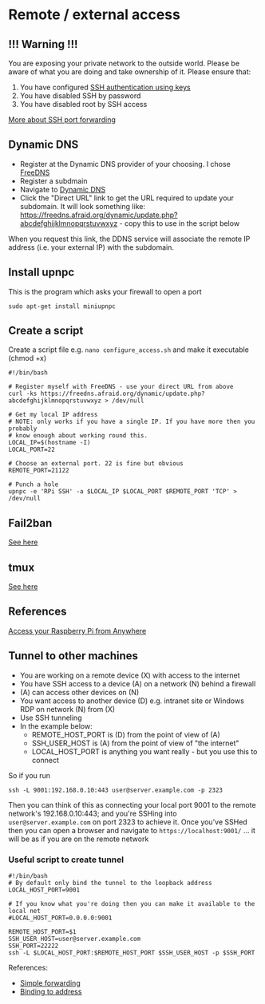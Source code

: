 # Remote / external access

## !!! Warning !!!
You are exposing your private network to the outside world. Please be aware of what you are doing
and take ownership of it. Please ensure that:

1. You have configured [SSH authentication using keys](../linux/ssh-keygen.ssh)
1. You have disabled SSH by password
1. You have disabled root by SSH access

[More about SSH port forwarding](http://blog.trackets.com/2014/05/17/ssh-tunnel-local-and-remote-port-forwarding-explained-with-examples.html)

## Dynamic DNS
* Register at the Dynamic DNS provider of your choosing. I chose [FreeDNS](https://freedns.afraid.org/)
* Register a subdmain
* Navigate to [Dynamic DNS](https://freedns.afraid.org/dynamic/)
* Click the "Direct URL" link to get the URL required to update your subdomain. It will look something like: https://freedns.afraid.org/dynamic/update.php?abcdefghijklmnopqrstuvwxyz - copy this to use in the script below

When you request this link, the DDNS service will associate the remote IP address (i.e. your external IP) with the subdomain.

## Install upnpc
This is the program which asks your firewall to open a port
```
sudo apt-get install miniupnpc
```

## Create a script
Create a script file e.g. `nano configure_access.sh` and make it executable (chmod +x)
```
#!/bin/bash

# Register myself with FreeDNS - use your direct URL from above
curl -ks https://freedns.afraid.org/dynamic/update.php?abcdefghijklmnopqrstuvwxyz > /dev/null

# Get my local IP address
# NOTE: only works if you have a single IP. If you have more then you probably
# know enough about working round this.
LOCAL_IP=$(hostname -I)
LOCAL_PORT=22

# Choose an external port. 22 is fine but obvious
REMOTE_PORT=21122

# Punch a hole
upnpc -e 'RPi SSH' -a $LOCAL_IP $LOCAL_PORT $REMOTE_PORT 'TCP' > /dev/null
```

## Fail2ban
[See here](../linux/fail2ban.md)

## tmux
[See here](../linux/tmux.md)

## References
[Access your Raspberry Pi from Anywhere](https://pavelfatin.com/access-your-raspberry-pi-from-anywhere/)

## Tunnel to other machines
* You are working on a remote device (X) with access to the internet
* You have SSH access to a device (A) on a network (N) behind a firewall
* (A) can access other devices on (N)
* You want access to another device (D) e.g. intranet site or Windows RDP on network (N) from (X)
* Use SSH tunneling
* In the example below:
    * REMOTE_HOST_PORT is (D) from the point of view of (A)
    * SSH_USER_HOST is (A) from the point of view of "the internet"
    * LOCAL_HOST_PORT is anything you want really - but you use this to connect

So if you run
```
ssh -L 9001:192.168.0.10:443 user@server.example.com -p 2323
```

Then you can think of this as connecting your local port 9001 to the remote network's 192.168.0.10:443; and you're SSHing into `user@server.example.com` on port 2323 to achieve it. Once you've SSHed then you can open a browser and navigate to `https://localhost:9001/` ... it will be as if you are on the remote network

### Useful script to create tunnel 
```
#!/bin/bash
# By default only bind the tunnel to the loopback address
LOCAL_HOST_PORT=9001

# If you know what you're doing then you can make it available to the local net
#LOCAL_HOST_PORT=0.0.0.0:9001

REMOTE_HOST_PORT=$1
SSH_USER_HOST=user@server.example.com
SSH_PORT=22222
ssh -L $LOCAL_HOST_PORT:$REMOTE_HOST_PORT $SSH_USER_HOST -p $SSH_PORT
```
References:
* [Simple forwarding](https://serverfault.com/a/214847)
* [Binding to address](https://superuser.com/a/591963/682739)
